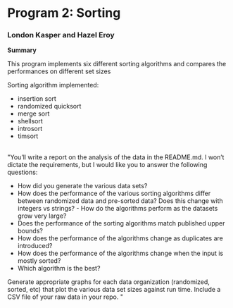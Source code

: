 # Program 2: Sorting
### London Kasper and Hazel Eroy

**Summary**

This program implements six different sorting algorithms and compares the performances on different set sizes

Sorting algorithm implemented:
- insertion sort
- randomized quicksort
- merge sort
- shellsort
- introsort
- timsort

<br>"You’ll write a report on the analysis of the data in the README.md.  I won’t dictate the requirements, but I would like you to answer the following questions:
- How did you generate the various data sets?
- How does the performance of the various sorting algorithms differ between randomized data and pre-sorted data? Does this change with integers vs strings? - How do the algorithms perform as the datasets grow very large?  
- Does the performance of the sorting algorithms match published upper bounds?  
- How does the performance of the algorithms change as duplicates are introduced?
- How does the performance of the algorithms change when the input is mostly sorted?
- Which algorithm is the best?

Generate appropriate graphs for each data organization (randomized, sorted, etc) that plot the various data set sizes against run time.  Include a CSV file of your raw data in your repo. 
"